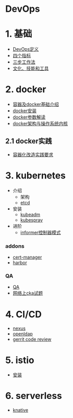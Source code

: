 # DevOps

# 1. 基础

- [DevOps定义](devops/basicknowledge.md)
- [四个指标](devops/data.md)
- [三步工作法](devops/threestep.md)
- [文化、技能和工具](devops/toolsculture.md)

# 2. docker

- [容器及docker基础介绍](docker/dockerbase.md)
- [docker安装](docker/dockerinstall.md)
- [docker参数解读](docker/dockerparameter.md)
- [docker架构与操作系统内核](docker/dockerinfra.md)

## 2.1 docker实践
- [容器化改造实践要求](docker/containergo.md)


# 3. kubernetes
- 介绍
    - 架构
  - [etcd](kubernetes/etcd.md)
- 安装
  - [kubeadm](kubernetes/kubeadm.md)
  - [kubespray](kubernetes/kubespray.md)
- 进阶
  - [informer控制器模式](kubernetes/kubespray.md)


### addons

- [cert-manager](kubernetes/cert-manager.md)
- [harbor](kubernetes/harbor.md)

### QA
- [QA](kubernetes/QA.md)
- [网络上cka试题](kubernetes/cka.md)


# 4. CI/CD

- [nexus](cicd/nexus.md)
- [openldap](cicd/openldap.md)
- [gerrit code review](cicd/gerrit.md)


# 5. istio
- [安装](istio/istio.md)

# 6. serverless

- [knative](serverless/knative.md)


